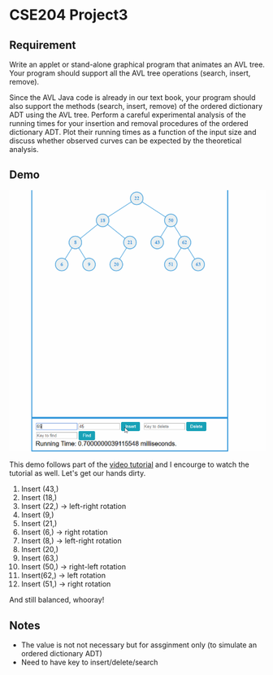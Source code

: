 # CSE204 Project3

## Requirement

Write an applet or stand-alone graphical program that animates an AVL tree. Your program should support all the AVL tree operations (search, insert, remove).

Since the AVL Java code is already in our text book, your program should also support the methods (search, insert, remove) of the ordered dictionary ADT using the AVL tree. Perform a careful experimental analysis of the running times for your insertion and removal procedures of the ordered dictionary ADT. Plot their running times as a function of the input size and discuss whether observed curves can be expected by the theoretical analysis.

## Demo

![Screenshot](demo.gif)

This demo follows part of the [video tutorial](https://www.youtube.com/watch?v=7m94k2Qhg68) and I encourge to watch the tutorial as well. Let's get our hands dirty.

1.  Insert (43,)
2.  Insert (18,)
3.  Insert (22,) -> left-right rotation
4.  Insert (9,)
5.  Insert (21,)
6.  Insert (6,) -> right rotation
7.  Insert (8,) -> left-right rotation
8.  Insert (20,)
9.  Insert (63,)
10. Insert (50,) -> right-left rotation
11. Insert(62,) -> left rotation
12. Insert (51,) -> right rotation

And still balanced, whooray!

## Notes

* The value is not not necessary but for assginment only (to simulate an ordered dictionary ADT)
* Need to have key to insert/delete/search
